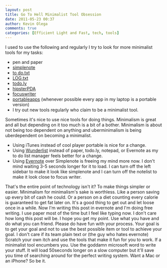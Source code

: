 ```yaml
---
layout: post
title: Go To Hell Minimalist Tool Obsession
date: 2011-05-23 00:37
author: Kevin Olega
comments: true
categories: [Efficient Light and Fast, tech, tools]
---
```

<div>I used to use the following and regularly I try to look for more minimalist tools for my tasks:</div>
<ul>
	<li>pen and paper</li>
	<li><a href="http://simplenoteapp.com/">simplenote</a></li>
	<li><a href="http://lifehacker.com/5743081/why-i-get-more-done-with-plain-text-to+do-lists">to do.txt</a></li>
	<li><a href="http://lifehacker.com/5582372/use-a-daily-log-to-keep-yourself-focused-on-productivity">LOG.txt</a></li>
	<li><a href="http://todo.ly">todo.ly</a></li>
	<li><a href="http://www.43folders.com/2004/09/03/introducing-the-hipster-pda">hipsterPDA</a></li>
	<li><a href="http://gottcode.org/focuswriter/">focuswriter</a></li>
	<li><a href="http://portableapps.com/">portableapps</a> (whenever possible every app in my laptop is a portable version)</li>
	<li>I try out new tools regularly who claim to be a minimalist tool.</li>
</ul>
Sometimes it's nice to use nice tools for doing things. Minimalism is great and all but depending on it too much is a bit of a bother. Minimalism is about not being too dependent on anything and uberminimalism is being uberdependent on becoming a minimalist.
<ul>
	<li>Using iTunes instead of cool player portable is nice for a change.</li>
	<li>Using <a href="http://www.6wunderkinder.com/wunderlist/">Wunderlist</a> instead of paper, todo.ly, notepad, or Evernote as my to do list manager feels better for a change.</li>
	<li>Using <a href="http://evernote.com">Evernote</a> over Simplenote is freeing my mind more now. I don't mind waiting 3-5 seconds longer for it to load. I can turn off the left sidebar to make it look like simplenote and I can turn off the notelist to make it look close to focus writer.</li>
</ul>
That's the entire point of technology isn't it? To make things simpler or easier. Minimalism for minimalism's sake is worthless. Like a person saving up every bit of cash he could. Or a person on a diet counting every calorie is guaranteed to get fat later on. It's a good thing to get out and let loose once in a while. Now I'm writing this post in evernote and I'm doing free writing. I use paper most of the time but I feel like typing now. I don't care how long this post will be. I hope you get my point. Use what you have and do what you can friend. Please do have fun with your process. Your goal is to get your goal and not to use the best possible item or tool to achieve your goal. I don't care if its team plain text or (the guy who hates evernote) Scratch your own itch and use the tools that make it fun for you to work. If a minimalist tool encumbers you. Use the goddamn microsoft word to write your stuff. It will load 50seconds longer on a slow computer but it'll save you time of searching around for the perfect writing system. Want a Mac or an iPhone? So be it.

&nbsp;
